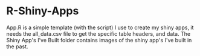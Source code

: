 # R-Shiny-Apps

App.R is a simple template (with the script) I use to create my shiny apps, it needs the all_data.csv file to get the specific table headers, and data.
The Shiny App's I've Built folder contains images of the shiny app's I've built in the past.
